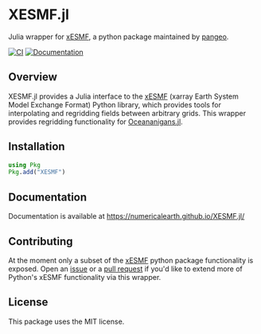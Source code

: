 # XESMF.jl

Julia wrapper for [xESMF](https://github.com/pangeo-data/xESMF), a python package maintained by [pangeo](https://pangeo.io/).

[![CI](https://github.com/NumericalEarth/XESMF.jl/actions/workflows/CI.yml/badge.svg)](https://github.com/NumericalEarth/XESMF.jl/actions)
[![Documentation](https://github.com/numericalearth/XESMF.jl/actions/workflows/documentation.yml/badge.svg)](https://NumericalEarth.github.io/XESMF.jl/)

## Overview

XESMF.jl provides a Julia interface to the [xESMF](https://github.com/pangeo-data/xESMF) (xarray Earth System Model Exchange Format) Python library, which provides tools for interpolating and regridding fields between arbitrary grids.
This wrapper provides regridding functionality for [Oceananigans.jl](https://github.com/CliMA/Oceananigans.jl).

## Installation

```julia
using Pkg
Pkg.add("XESMF")
```

## Documentation

Documentation is available at https://numericalearth.github.io/XESMF.jl/

## Contributing

At the moment only a subset of the [xESMF](https://github.com/pangeo-data/xESMF) python package functionality is exposed.
Open an [issue](https://github.com/NumericalEarth/XESMF.jl/issues/new) or a [pull request](https://github.com/NumericalEarth/XESMF.jl/pulls) if you'd like to extend more of Python's xESMF functionality via this wrapper.

## License

This package uses the MIT license.
